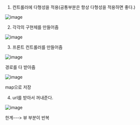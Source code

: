 1. 컨트롤러에 다형성을 적용(공통부분은 항상 다형성을 적용하면 좋다.)

  ![image](https://user-images.githubusercontent.com/108928206/183279209-bf9590c5-bdd2-456d-80b3-54a8723e3eb7.png)

2. 각각의 구현체를 만들어줌

  ![image](https://user-images.githubusercontent.com/108928206/183279220-41df08ab-a9dc-4f24-bc42-4d508ce28111.png)

3. 프론트 컨트롤러를 만들어줌

  ![image](https://user-images.githubusercontent.com/108928206/183279238-5f68a8a2-8e46-47f5-b8bb-24f25a7863f3.png)
  
  경로를 다 받아줌
  
   ![image](https://user-images.githubusercontent.com/108928206/183279262-a20479bc-88ea-4f72-bd5a-1a119a009a99.png)

  map으로 저장
  
4. url를 받아서 꺼내준다.

  ![image](https://user-images.githubusercontent.com/108928206/183279295-c36d7c95-4e97-41b8-bc47-95414f47a1ed.png)

한계---> 뷰 부분이 반복
